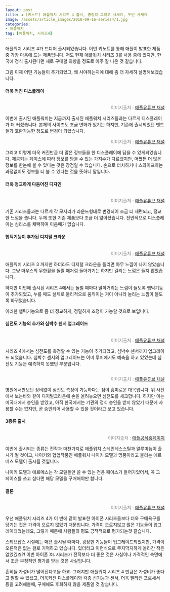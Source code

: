 ```yaml
---  
layout: post  
title: ✚ [키노트] 애플워치 시리즈 4 출시, 총정리 그리고 사세요, 두번 사세요
image: /assets/article_images/2018-09-16-series4/1.jpg
categories:
- 애플워치
tag: [애플워치, 시리즈4]
---  
```

<p class="drop-korean">
애플워치 시리즈 4가 드디어 출시되었습니다. 이번 키노트를 통해 애플이 발표한 제품 중 가장 마음에 드는 제품입니다. 저도 현재 애플워치 시리즈 3를 사용 중에 있지만, 한국에 정식 출시된다면 새로 구매할 의향을 정도로 아주 잘 나온 것 같습니다.
</p>

그럼 이제 어떤 기능들이 추가되었고, 왜 사야하는지에 대해 좀 더 자세히 설명해보겠습니다.

#### 더욱 커진 디스플레이
<div class="markdown-image">
<img src="/assets/article_images/2018-09-16-series4/1.jpg" alt="" align="middle"/><p style="text-align:right;  color:#878787"> 이미지출처 : <a href="https://www.youtube.com/watch?v=6EiI5_-7liQ&frags=pl%2Cwn"> 애플유튜브 채널 </a></p> </div>
이번에 출시된 애플워치는 지금까지 출시된 애플워치 시리즈들과는 다르게 디스플레이가 더 커졌습니다. 본체의 사이즈도 조금 변화가 있기는 하지만, 기존에 출시되었던 밴드들과 호환가능한 정도로 변경이 되었습니다.

<div class="markdown-image">
<img src="/assets/article_images/2018-09-16-series4/2.jpg" alt="" align="middle"/></div>
<div class="markdown-image">
<img src="/assets/article_images/2018-09-16-series4/34.jpg" alt="" align="middle"/><p style="text-align:right;  color:#878787"> 이미지출처 : <a href="https://www.youtube.com/watch?v=6EiI5_-7liQ&frags=pl%2Cwn"> 애플유튜브 채널 </a></p> </div>
그리고 이렇게 더욱 커진만큼 더 많은 정보들을 한 디스플레이에 담을 수 있게되었습니다. 제공되는 페이스에 따라 정보를 담을 수 있는 가지수가 다르겠지만, 어쨌든 더 많은 정보를 한눈에 볼 수 있다는 것은 장점일 수 있습니다. 손으로 터치하거나 스와이프하는 과정없이도 정보를 더 볼 수 있다는 것을 뜻하니 말입니다.


#### 더욱 정교하게 다듬어진 디자인
<div class="markdown-image">
<img src="/assets/article_images/2018-09-16-series4/567.jpg" alt="" align="middle"/><p style="text-align:right;  color:#878787"> 이미지출처 : <a href="https://www.youtube.com/watch?v=6EiI5_-7liQ&frags=pl%2Cwn"> 애플유튜브 채널 </a></p> </div>

기존 시리즈들과는 다르게 각 모서리가 라운드형태로 변경되어 조금 더 세련되고, 정교한 느낌을 줍니다. 두께 또한 기존 제품보다 조금 더 얇아졌습니다. 전반적으로 디스플레이는 심리스를 채택하여 이음매가 없습니다.

#### 햅틱기능이 추가된 디지털 크라운
<div class="markdown-image">
<img src="/assets/article_images/2018-09-16-series4/89.jpg" alt="" align="middle"/></div>
<div class="markdown-image">
<img src="/assets/article_images/2018-09-16-series4/1011.jpg" alt="" align="middle"/><p style="text-align:right;  color:#878787"> 이미지출처 : <a href="https://www.youtube.com/watch?v=6EiI5_-7liQ&frags=pl%2Cwn"> 애플유튜브 채널 </a></p> </div>
애플워치 시리즈 3 까지만 하더라도 디지털 크라운을 돌리면 아무 느낌이 나지 않았습니다. 그냥 마우스의 무한휠을 돌릴 때처럼 돌아가기는 하지만 걸리는 느낌은 들지 않았습니다.

하지만 이번에 출시된 시리즈 4에서는 돌릴 때마다 딸깍거리는 느낌이 들도록 햅틱기능이 추가되었고, 누를 때도 실제로 물리적으로 움직이는 거이 아니라 눌리는 느낌이 들도록 바뀌었습니다.

이러한 햅틱기능으로 좀 더 정교하게, 정밀하게 조정이 가능할 것으로 보입니다.

#### 심전도 기능의 추가와 심박수 센서 업그레이드
<div class="markdown-image">
<img src="/assets/article_images/2018-09-16-series4/12.jpg" alt="" align="middle"/></div>
<div class="markdown-image">
<img src="/assets/article_images/2018-09-16-series4/1314.jpg" alt="" align="middle"/><p style="text-align:right;  color:#878787"> 이미지출처 : <a href="https://www.youtube.com/watch?v=6EiI5_-7liQ&frags=pl%2Cwn"> 애플유튜브 채널 </a></p> </div>


시리즈 4에서는 심전도를 측정할 수 있는 기능이 추가되었고, 심박수 센서까지 업그레이드 되었습니다. 심박수 센서의 업그레이드는 이미 루머에서도 예측을 하고 있었는데 심전도 기능은 예측하지 못했던 부분입니다.

<div class="markdown-image">
<img src="/assets/article_images/2018-09-16-series4/1516.jpg" alt="" align="middle"/><p style="text-align:right;  color:#878787"> 이미지출처 : <a href="https://www.youtube.com/watch?v=6EiI5_-7liQ&frags=pl%2Cwn"> 애플유튜브 채널 </a></p> </div>

병원에서만보던 장비없이 심전도 측정이 가능하다는 점이 흥미로운 대목입니다. 위 사진에서 보는바와 같이 디지털크라운에 손을 올려놓으면 심전도를 체크합니다. 하지만 이는 미국내에서 승인을 받았고, 아직 한국에서는 기관의 정식 승인을 받지 않았기 때문에 사용할 수는 없지만, 곧 승인되어 사용할 수 있을 것이라고 보고 있습니다.

#### 3종류 출시
<div class="markdown-image">
<img src="/assets/article_images/2018-09-16-series4/18.jpg" alt="" align="middle"/><p style="text-align:right;  color:#878787"> 이미지출처 : <a href="https://www.apple.com/kr/apple-watch-nike/"> 애플공식홈페이지 </a></p> </div>

이번에 출시되는 종류는 전작과 마찬가지로 애플워치 스테인레스스틸과 알루미늄이 출시가 될 것이고, 나이키와 협업작품인 애플워치 나이키 모델과 명품이라고 불리는 에르메스 모델이 출시될 것입니다.

나이키 모델과 에르메스는 각 모델들만 쓸 수 있는 전용 페이스가 들어가있어서, 꼭 그 페이스를 쓰고 싶다면 해당 모델을 구매해야만 합니다.

#### 결론
<div class="markdown-image">
<img src="/assets/article_images/2018-09-16-series4/17.jpg" alt="" align="middle"/><p style="text-align:right;  color:#878787"> 이미지출처 : <a href="https://www.youtube.com/watch?v=6EiI5_-7liQ&frags=pl%2Cwn"> 애플유튜브 채널 </a></p> </div>
우선 애플워치 시리즈 4가 이 번에 같이 발표한 아이폰 시리즈들보다 더욱 구매욕구를 당기는 것은 가격이 오르지 않았기 때문입니다. 가격이 오르지않고 많은 기능들이 업그레이되었는데요, 그렇기 때문에 사람들의 평도 긍적적으로 평가되는것 같습니다.

스티브잡스 시절에는 매년 출시될 때마다, 굉장힌 기능들이 업그레이드되었지만, 가격이 오른적은 없는 걸로 기억하고 있습니다. 있더라고 이런식으로 무지막지하게 올라간 적은 없었겠죠?! 이번 아이폰 Xs 시리즈가 전작보다 더 좋은 것은 사실이나 가격적인 측면에서 조금 부정적인 평가를 받는 것은 사실입니다.

흔히들 가성비가 떨어진다고들 하죠. 그러지만 애플워치 시리즈 4 만큼은 가성비가 좋다고 말할 수 있겠고, 더욱커진 디스플레이와 각종 신기능과 센서, 더욱 빨라진 프로세서 등을 고려해볼때, 구매해도 후회하지 않을 제품일 것 같습니다.

